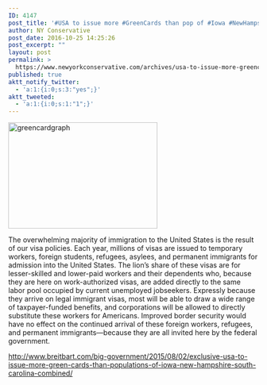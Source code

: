 ```yaml
---
ID: 4147
post_title: '#USA to issue more #GreenCards than pop of #Iowa #NewHampshire #SouthCarolina #tcot'
author: NY Conservative
post_date: 2016-10-25 14:25:26
post_excerpt: ""
layout: post
permalink: >
  https://www.newyorkconservative.com/archives/usa-to-issue-more-greencards-than-pop-of-iowa-newhampshire-southcarolina-tcot/
published: true
aktt_notify_twitter:
  - 'a:1:{i:0;s:3:"yes";}'
aktt_tweeted:
  - 'a:1:{i:0;s:1:"1";}'
---
```

<a href="https://www.newyorkconservative.com/wp-content/uploads/2015/08/greencardgraph.jpg"><img class="alignnone size-medium wp-image-3538" src="https://www.newyorkconservative.com/wp-content/uploads/2015/08/greencardgraph-300x214.jpg" alt="greencardgraph" width="300" height="214" /></a>

<span class="s1">The overwhelming majority of immigration to the United States is the result of our visa policies. Each year, millions of visas are issued to temporary workers, foreign students, refugees, asylees, and permanent immigrants for admission into the United States. The lion’s share of these visas are for lesser-skilled and lower-paid workers and their dependents who, because they are here on work-authorized visas, are added directly to the same labor pool occupied by current unemployed jobseekers. Expressly because they arrive on legal immigrant visas, most will be able to draw a wide range of taxpayer-funded benefits, and corporations will be allowed to directly substitute these workers for Americans. Improved border security would have no effect on the continued arrival of these foreign workers, refugees, and permanent immigrants—because they are all invited here by the federal government.</span>

<a href="http://www.breitbart.com/big-government/2015/08/02/exclusive-usa-to-issue-more-green-cards-than-populations-of-iowa-new-hampshire-south-carolina-combined/">http://www.breitbart.com/big-government/2015/08/02/exclusive-usa-to-issue-more-green-cards-than-populations-of-iowa-new-hampshire-south-carolina-combined/</a>